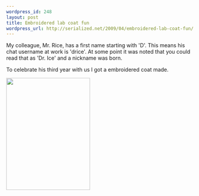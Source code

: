 ```yaml
--- 
wordpress_id: 248
layout: post
title: Embroidered lab coat fun
wordpress_url: http://serialized.net/2009/04/embroidered-lab-coat-fun/
---
```

My colleague, Mr. Rice, has a first name starting with 'D'. This means his chat username at work is 'drice'. At some point it was noted that you could read that as 'Dr. Ice' and a nickname was born. 

To celebrate his third year with us I got a embroidered coat made. 


[<img src="http://serialized.net/wp-content/uploads/2009/04/p-607-455-cfb3a32f-e035-4c06-8ff1-eef14d7ab8b0.jpeg" alt="" width="224" height="300" class="alignnone size-full wp-image-364" />](http://serialized.net/wp-content/uploads/2009/04/p-607-455-cfb3a32f-e035-4c06-8ff1-eef14d7ab8b0.jpeg)
